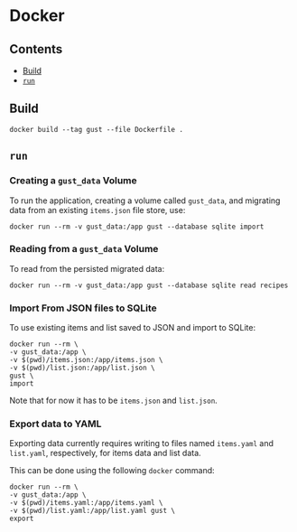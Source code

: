 # Docker

## Contents

- [Build](#build)
- [`run`](#run)

## Build

```terminal
docker build --tag gust --file Dockerfile .
```

## `run`

### Creating a `gust_data` Volume

To run the application, creating a volume called `gust_data`,
and migrating data from an existing `items.json` file store, use:

```terminal
docker run --rm -v gust_data:/app gust --database sqlite import
```

### Reading from a `gust_data` Volume

To read from the persisted migrated data:

```terminal
docker run --rm -v gust_data:/app gust --database sqlite read recipes
```

### Import From JSON files to SQLite

To use existing items and list saved to JSON and import to SQLite:

```terminal
docker run --rm \
-v gust_data:/app \
-v $(pwd)/items.json:/app/items.json \
-v $(pwd)/list.json:/app/list.json \
gust \
import
```

Note that for now it has to be `items.json` and `list.json`.

### Export data to YAML

Exporting data currently requires writing to files named `items.yaml`
and `list.yaml`, respectively, for items data and list data.

This can be done using the following `docker` command:

```terminal
docker run --rm \
-v gust_data:/app \
-v $(pwd)/items.yaml:/app/items.yaml \
-v $(pwd)/list.yaml:/app/list.yaml gust \
export
```
